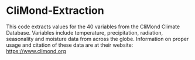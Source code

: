 # CliMond-Extraction

This code extracts values for the 40 variables from the CliMond Climate Database. Variables include temperature, precipitation, radiation, seasonality and moisture data from across the globe. Information on proper usage and citation of these data are at their website: https://www.climond.org
